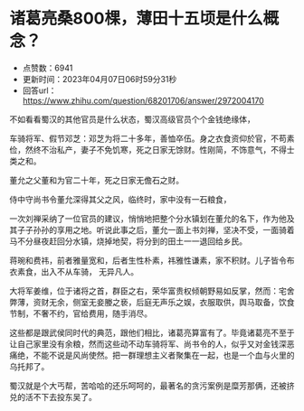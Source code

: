 # 诸葛亮桑800棵，薄田十五顷是什么概念？
- 点赞数：6941
- 更新时间：2023年04月07日06时59分31秒
- 回答url：https://www.zhihu.com/question/68201706/answer/2972004170
<body>
 <p data-pid="6BVrMT2l">不如看看蜀汉的其他官员是什么状态，蜀汉高级官员个个金钱绝缘体，</p>
 <p data-pid="8IkZRCn5">车骑将军、假节邓芝：邓芝为将二十多年，善恤卒伍。身之衣食资仰於官，不苟素俭，然终不治私产，妻子不免饥寒，死之日家无馀财。性刚简，不饰意气，不得士类之和。</p>
 <p data-pid="Du3G7Sem">董允之父董和为官二十年，死之日家无儋石之财。</p>
 <p data-pid="cstWL2k6">侍中守尚书令董允深得其父之风，临终时，家中没有一石粮食，</p>
 <p data-pid="l47JGvKC">一次刘禅采纳了一位官员的建议，悄悄地把整个分水镇划在董允的名下，作为他及其子子孙孙的享用之地。听说此事之后，董允一面上书刘禅，坚决不受，一面骑着马不分昼夜赶回分水镇，烧掉地契，将分到的田土一一退回给乡民。</p>
 <p data-pid="Lk33DPDk">蒋琬和费祎，前者雅量宽和，后者生性朴素，祎雅性谦素，家不积财。儿子皆令布衣素食，出入不从车骑， 无异凡人。</p>
 <p data-pid="jTva9LLL">大将军姜维，位于诸将之首，群臣之右，荣华富贵权倾朝野易如反掌，然而：宅舍弊薄，资财无余，侧室无妾媵之亵，后庭无声乐之娱，衣服取供，舆马取备，饮食节制，不奢不约，官给费用，随手消尽。</p>
 <p data-pid="FqVTyJJf">这些都是跟武侯同时代的典范，跟他们相比，诸葛亮算富有了。毕竟诸葛亮不至于让自己家里没有余粮，然而这些动不动车骑将军、尚书令的人，似乎又对金钱深恶痛绝，不能不说是风尚使然。把一群理想主义者聚集在一起，也是一个血与火里的乌托邦了。</p>
 <p data-pid="tZay_7VQ">蜀汉就是个大丐帮，苦哈哈的还乐呵呵的，最著名的贪污案例是糜芳那俩，还被挤兑的活不下去投东吴了。</p>
 <p></p>
</body>